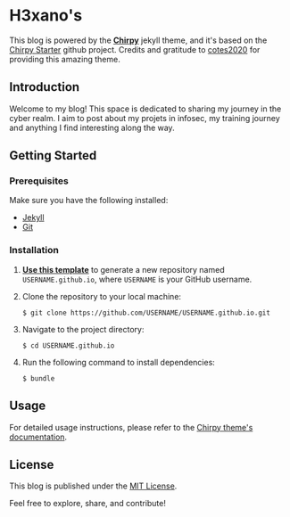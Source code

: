 # H3xano's

This blog is powered by the [**Chirpy**](https://github.com/cotes2020/jekyll-theme-chirpy/) jekyll theme, and it's based on the [Chirpy Starter](https://github.com/cotes2020/chirpy-starter) github project. Credits and gratitude to [cotes2020](https://github.com/cotes2020) for providing this amazing theme.

## Introduction

Welcome to my blog! This space is dedicated to sharing my journey in the cyber realm. I aim to post about my projets in infosec, my training journey and anything I find interesting along the way.

## Getting Started

### Prerequisites

Make sure you have the following installed:

- [Jekyll](https://jekyllrb.com/docs/installation/)
- [Git](https://git-scm.com/)

### Installation

1. [**Use this template**](https://github.com/cotes2020/chirpy-starter/generate) to generate a new repository named `USERNAME.github.io`, where `USERNAME` is your GitHub username.

2. Clone the repository to your local machine:

   ```console
   $ git clone https://github.com/USERNAME/USERNAME.github.io.git
   ```

3. Navigate to the project directory:

   ```console
   $ cd USERNAME.github.io
   ```

4. Run the following command to install dependencies:

   ```console
   $ bundle
   ```

## Usage

For detailed usage instructions, please refer to the [Chirpy theme's documentation](https://github.com/cotes2020/jekyll-theme-chirpy#documentation).

## License

This blog is published under the [MIT License](https://github.com/cotes2020/chirpy-starter/blob/master/LICENSE).

Feel free to explore, share, and contribute!

[Chirpy Theme Gem]: https://rubygems.org/gems/jekyll-theme-chirpy
[Chirpy Theme GitHub]: https://github.com/cotes2020/jekyll-theme-chirpy/
[Chirpy Starter GitHub]: https://github.com/cotes2020/chirpy-starter
[MIT License]: https://github.com/cotes2020/chirpy-starter/blob/master/LICENSE
